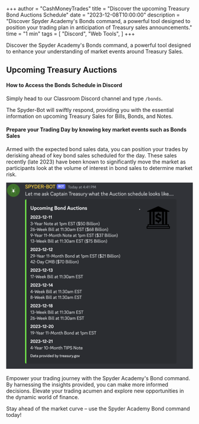 +++
author = "CashMoneyTrades"
title = "Discover the upcoming Treasury Bond Auctions Schedule"
date = "2023-12-08T10:00:00"
description = "Discover Spyder Academy's Bonds command, a powerful tool designed to position your trading plan in anticipation of Treasury sales announcements."
time = "1 min"
tags = [
   "Discord",
   "Web Tools",
]
+++

Discover the Spyder Academy's Bonds command, a powerful tool designed to enhance your understanding of market events around Treasury Sales.


## Upcoming Treasury Auctions

<div class="container">
   <div class="row" id="bondCalendar">
   </div>
</div>

<script>
   $(document).ready(function() {
      userTrades = new Trades();
      userTrades.fetchBondAuctions();
   });
</script>



#### How to Access the Bonds Schedule in Discord
Simply head to our Classroom Discord channel and type `/bonds`. 

The Spyder-Bot will swiftly respond, providing you with the essential information on upcoming Treasury Sales for Bills, Bonds, and Notes.

#### Prepare your Trading Day by knowing key market events such as Bonds Sales
Armed with the expected bond sales data, you can position your trades by derisking ahead of key bond sales scheduled for the day.  These sales recently (late 2023) have been known to significantly move the market as participants look at the volume of interest in bond sales to determine market risk.

![Bond Schedule](images/bonds.png)


Empower your trading journey with the Spyder Academy's Bond command. By harnessing the insights provided, you can make more informed decisions. Elevate your trading acumen and explore new opportunities in the dynamic world of finance.

Stay ahead of the market curve – use the Spyder Academy Bond command today!